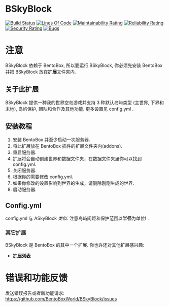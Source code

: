 BSkyBlock
==========
[![Build Status](https://ci.codemc.org/buildStatus/icon?job=BentoBoxWorld/BSkyBlock)](https://ci.codemc.org/job/BentoBoxWorld/job/BSkyBlock/)
[![Lines Of Code](https://sonarcloud.io/api/project_badges/measure?project=world.bentobox%3Abskyblock&metric=ncloc)](https://sonarcloud.io/component_measures?id=world.bentobox%3Abskyblock&metric=ncloc)
[![Maintainability Rating](https://sonarcloud.io/api/project_badges/measure?project=world.bentobox%3Abskyblock&metric=sqale_rating)](https://sonarcloud.io/component_measures?id=world.bentobox%3Abskyblock&metric=Maintainability)
[![Reliability Rating](https://sonarcloud.io/api/project_badges/measure?project=world.bentobox%3Abskyblock&metric=reliability_rating)](https://sonarcloud.io/component_measures?id=world.bentobox%3Abskyblock&metric=Reliability)
[![Security Rating](https://sonarcloud.io/api/project_badges/measure?project=world.bentobox%3Abskyblock&metric=security_rating)](https://sonarcloud.io/component_measures?id=world.bentobox%3Abskyblock&metric=Security)
[![Bugs](https://sonarcloud.io/api/project_badges/measure?project=world.bentobox%3Abskyblock&metric=bugs)](https://sonarcloud.io/project/issues?id=world.bentobox%3Abskyblock&resolved=false&types=BUG)

# 注意
BSkyBlock 依赖于 BentoBox, 所以要运行 BSkyBlock, 你必须先安装 BentoBox 并把 BSkyBlock 放在**扩展**文件夹内.

## 关于此扩展
BSkyBlock 提供一种我的世界空岛游戏并支持 3 种默认岛屿类型 (主世界, 下界和末地), 岛屿保护, 团队和合作及其他功能. 更多设置见 config.yml .

## 安装教程

1. 安装 BentoBox 并至少启动一次服务器.
2. 将此扩展放在 BentoBox 插件的扩展文件夹内(addons).
3. 重启服务器.
4. 扩展将会自动创建世界和数据文件夹，在数据文件夹里你可以找到 config.yml.
5. 关闭服务器.
6. 根据你的需要修改 config.yml.
7. 如果你修改的设置影响到世界的生成，请删除刚刚生成的世界.
8. 启动服务器.

## Config.yml

config.yml 与 ASkyBlock *类似*. 注意岛屿间距和保护范围以**半径**为单位! .


### 其它扩展

BSkyBlock 是 BentoBox 的其中一个扩展. 你也许还对其他扩展感兴趣:

* [**扩展列表**](https://github.com/BentoBoxWorld/BentoBox/blob/develop/ADDON.md)

错误和功能反馈
=========================
发送错误报告或者新功能请求: https://github.com/BentoBoxWorld/BSkyBlock/issues
